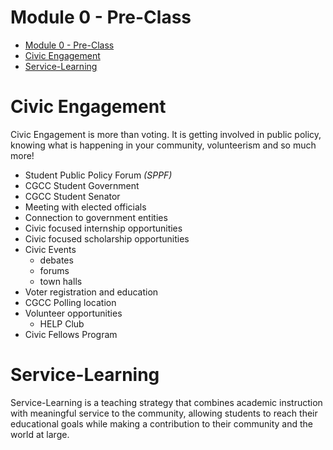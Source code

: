 # Module 0 - Pre-Class

<!-- TOC -->
* [Module 0 - Pre-Class](#module-0---pre-class)
* [Civic Engagement](#civic-engagement)
* [Service-Learning](#service-learning)
<!-- TOC -->

# Civic Engagement

Civic Engagement is more than voting. It is getting 
involved in public policy, knowing what is happening in your 
community, volunteerism and so much more!

- Student Public Policy Forum _(SPPF)_
- CGCC Student Government
- CGCC Student Senator
- Meeting with elected officials
- Connection to government entities
- Civic focused internship opportunities
- Civic focused scholarship opportunities
- Civic Events
  - debates
  - forums
  - town halls
- Voter registration and education
- CGCC Polling location
- Volunteer opportunities
  - HELP Club
- Civic Fellows Program

# Service-Learning

Service-Learning is a teaching strategy that combines academic instruction with 
meaningful service to the community, allowing students to reach their 
educational goals while making a contribution to their community and the world 
at large.